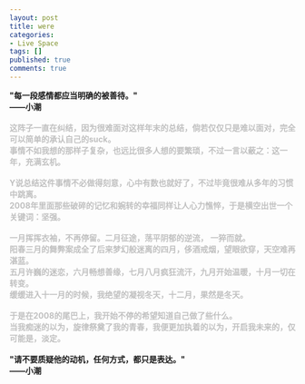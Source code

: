 ```yaml
---
layout: post
title: were
categories:
- Live Space
tags: []
published: true
comments: true
---
```

<p><b>&quot;每一段感情都应当明确的被善待。&quot;<br />
——小潮<br />
<br />
<span style="color:rgb(192, 192, 192)">这阵子一直在纠结，因为很难面对这样年末的总结，</span></b><b style="color:rgb(192, 192, 192)">倘若仅仅只是难以面对，完全可以简单的承认自己的suck。<br />
事情不如我想的那样子复杂，也远比很多人想的要繁琐，</b><b style="color:rgb(192, 192, 192)">不过一言以蔽之：这一年，充满玄机。<br />
<br />
Y说总结这件事情不必做得刻意，心中有数也就好了，</b><b style="color:rgb(192, 192, 192)">不过毕竟很难从多年的习惯中跳离。<br />
2008年里面那些破碎的记忆和婉转的幸福同样让人心力憔悴，</b><b style="color:rgb(192, 192, 192)">于是横空出世一个关键词：坚强。<br />
<br />
一月挥挥衣袖，不再停留。二月征途，荡平阴郁的逆流，</b><span style="color:rgb(192, 192, 192)">
</span><b style="color:rgb(192, 192, 192)">一猝而就。<br />
阳春三月的舞弊案成全了后来梦幻般迷离的四月，侈酒戒烟，</b><b><span style="color:rgb(192, 192, 192)">望眼欲穿，天空难再湛蓝。</span><br style="color:rgb(192, 192, 192)" />
<span style="color:rgb(192, 192, 192)">五月许巍的迷恋，六月畅想善缘，七月八月疯狂流汗，九月开始温暖，十月一切在转变。</span><br style="color:rgb(192, 192, 192)" />
<span style="color:rgb(192, 192, 192)">缓缓进入十一月的时候，我绝望的凝视冬天，十二月，果然是冬天。</span><br style="color:rgb(192, 192, 192)" />
<br style="color:rgb(192, 192, 192)" />
<span style="color:rgb(192, 192, 192)">于是在2008的尾巴上，我开始不停的希望知道自己做了些什么。</span><br style="color:rgb(192, 192, 192)" />
<span style="color:rgb(192, 192, 192)">当我痴迷的以为，旋律祭奠了我的青春，我便更加执着的以为，开启我未来的，仅可能是，淡定。</span><br />
 <br />
&quot;请不要质疑他的动机，任何方式，都只是表达。&quot;<br />
——小潮</b><br /></p>
